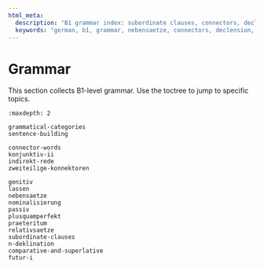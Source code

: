```yaml
---
html_meta:
  description: "B1 grammar index: subordinate clauses, connectors, declensions, tense, and sentence building."
  keywords: "german, b1, grammar, nebensaetze, connectors, declension, tense, word order"
---
```


# Grammar

This section collects B1-level grammar. Use the toctree to jump to specific topics.

```{toctree}
:maxdepth: 2

grammatical-categories
sentence-building

connector-words
konjunktiv-ii
indirekt-rede
zweiteilige-konnektoren

genitiv
lassen
nebensaetze
nominalisierung
passiv
plusquamperfekt
praeteritum
relativsaetze
subordinate-clauses
n-deklination
comparative-and-superlative
futur-i
```


